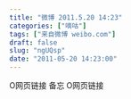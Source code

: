 ```yaml
---
title: "微博 2011.5.20 14:23"
categories: ["嘀咕"]
tags: ["来自微博 weibo.com"]
draft: false
slug: "ngUQsp"
date: "2011-05-20 14:23:00"
---
```


<p>O网页链接 备忘 O网页链接 ​​​​</p>
